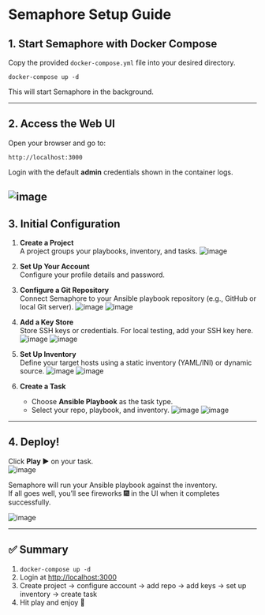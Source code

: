 # Semaphore Setup Guide

## 1. Start Semaphore with Docker Compose
Copy the provided `docker-compose.yml` file into your desired directory.

    docker-compose up -d

This will start Semaphore in the background.

---

## 2. Access the Web UI
Open your browser and go to:

    http://localhost:3000

Login with the default **admin** credentials shown in the container logs.

![image](../images/login.png)
---

## 3. Initial Configuration
1. **Create a Project**  
   A project groups your playbooks, inventory, and tasks.
   ![image](../images/create_project.png)

2. **Set Up Your Account**  
   Configure your profile details and password.

3. **Configure a Git Repository**  
   Connect Semaphore to your Ansible playbook repository (e.g., GitHub or local Git server).
   ![image](../images/Setup-Repo1.png)
   ![image](../images/Setup-Repo2.png)

4. **Add a Key Store**  
   Store SSH keys or credentials. For local testing, add your SSH key here.
   ![image](../images/Setup-Key1.png)
   ![image](../images/Setup-Key2.png)

5. **Set Up Inventory**  
   Define your target hosts using a static inventory (YAML/INI) or dynamic source.
   ![image](../images/Setup-Inventory1.png)
   ![image](../images/Setup-Inventory2.png)

6. **Create a Task**  
   - Choose **Ansible Playbook** as the task type.  
   - Select your repo, playbook, and inventory.
   ![image](../images/Setup-Task1.png)
   ![image](../images/Setup-Task2.png)

---

## 4. Deploy!
Click **Play ▶** on your task.  
![image](../images/Deploy-Task.png)

Semaphore will run your Ansible playbook against the inventory.  
If all goes well, you’ll see fireworks 🎆 in the UI when it completes successfully.

![image](../images/Successful-Task.png)

---

## ✅ Summary
1. `docker-compose up -d`  
2. Login at [http://localhost:3000](http://localhost:3000)  
3. Create project → configure account → add repo → add keys → set up inventory → create task  
4. Hit play and enjoy 🎉
